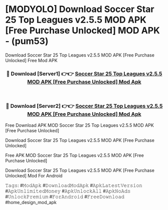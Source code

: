 # [MODYOLO] Download Soccer Star 25 Top Leagues v2.5.5 MOD APK [Free Purchase Unlocked] MOD APK - (pum53)
Download Soccer Star 25 Top Leagues v2.5.5 MOD APK [Free Purchase Unlocked] Free Mod APK

<div align="center">
<h3>🔴 Download [Server1] 👉👉 <a href="https://apk-comot.site?title=Soccer_Star_25_Top_Leagues_v2.5.5_MOD_APK_[Free_Purchase_Unlocked]">Soccer Star 25 Top Leagues v2.5.5 MOD APK [Free Purchase Unlocked] Mod Apk</a></h3><br>

<h3>🔴 Download [Server2] 👉👉 <a href="https://apk-comot.site?title=Soccer_Star_25_Top_Leagues_v2.5.5_MOD_APK_[Free_Purchase_Unlocked]">Soccer Star 25 Top Leagues v2.5.5 MOD APK [Free Purchase Unlocked] Mod Apk</a></h3>
</div>


Free Download APK MOD Soccer Star 25 Top Leagues v2.5.5 MOD APK [Free Purchase Unlocked]

Download Soccer Star 25 Top Leagues v2.5.5 MOD APK [Free Purchase Unlocked] 

Free APK MOD Soccer Star 25 Top Leagues v2.5.5 MOD APK [Free Purchase Unlocked] 

Download Soccer Star 25 Top Leagues v2.5.5 MOD APK [Free Purchase Unlocked] Mod For Android

𝚃𝚊𝚐𝚜: #𝙼𝚘𝚍𝙰𝚙𝚔 #𝙳𝚘𝚠𝚗𝚕𝚘𝚊𝚍𝙼𝚘𝚍𝙰𝚙𝚔 #𝙰𝚙𝚔𝙻𝚊𝚝𝚎𝚜𝚝𝚅𝚎𝚛𝚜𝚒𝚘𝚗 #𝙰𝚙𝚔𝚄𝚗𝚕𝚒𝚖𝚒𝚝𝚎𝚍𝙼𝚘𝚗𝚎𝚢 #𝙰𝚙𝚔𝚄𝚗𝚕𝚘𝚌𝚔𝙰𝚕𝚕 #𝙰𝚙𝚔𝙽𝚘𝙰𝚍𝚜 #𝚄𝚗𝚕𝚘𝚌𝚔𝙿𝚛𝚎𝚖𝚒𝚞𝚖 #𝙵𝚘𝚛𝙰𝚗𝚍𝚛𝚘𝚒𝚍 #𝙵𝚛𝚎𝚎𝙳𝚘𝚠𝚗𝚕𝚘𝚊𝚍 #home_design_mod_apk